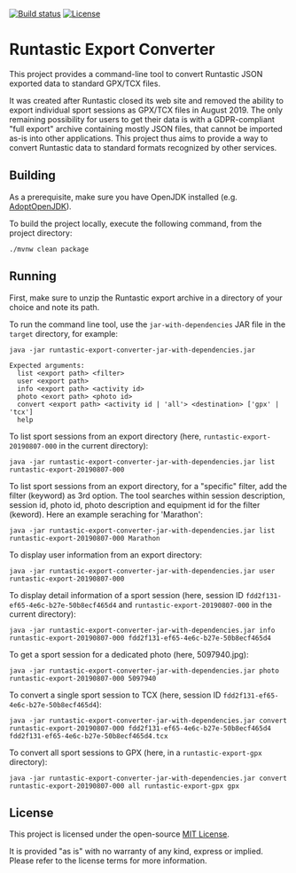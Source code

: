 [![Build status](https://github.com/fcrespel/runtastic-export-converter/workflows/CI/badge.svg)](https://github.com/fcrespel/runtastic-export-converter/actions?query=workflow%3ACI)
[![License](https://img.shields.io/github/license/fcrespel/runtastic-export-converter.svg)](https://opensource.org/licenses/MIT)

# Runtastic Export Converter

This project provides a command-line tool to convert Runtastic JSON exported data to standard GPX/TCX files.

It was created after Runtastic closed its web site and removed the ability to export individual sport sessions as GPX/TCX files in August 2019.
The only remaining possibility for users to get their data is with a GDPR-compliant "full export" archive containing mostly JSON files, that cannot be imported as-is into other applications.
This project thus aims to provide a way to convert Runtastic data to standard formats recognized by other services.

## Building

As a prerequisite, make sure you have OpenJDK installed (e.g. [AdoptOpenJDK](https://adoptopenjdk.net)).

To build the project locally, execute the following command, from the project directory:

    ./mvnw clean package

## Running

First, make sure to unzip the Runtastic export archive in a directory of your choice and note its path.

To run the command line tool, use the `jar-with-dependencies` JAR file in the `target` directory, for example:

    java -jar runtastic-export-converter-jar-with-dependencies.jar
    
    Expected arguments:
      list <export path> <filter>
      user <export path>
      info <export path> <activity id>
      photo <exort path> <photo id>
      convert <export path> <activity id | 'all'> <destination> ['gpx' | 'tcx']
      help

To list sport sessions from an export directory (here, `runtastic-export-20190807-000` in the current directory):

    java -jar runtastic-export-converter-jar-with-dependencies.jar list runtastic-export-20190807-000

To list sport sessions from an export directory, for a "specific" filter, add the filter (keyword) as 3rd option. The tool searches within session description, session id, photo id, photo description and equipment id for the filter (keword). Here an example seraching for 'Marathon':

    java -jar runtastic-export-converter-jar-with-dependencies.jar list runtastic-export-20190807-000 Marathon


To display user information from an export directory:

    java -jar runtastic-export-converter-jar-with-dependencies.jar user runtastic-export-20190807-000

To display detail information of a sport session (here, session ID `fdd2f131-ef65-4e6c-b27e-50b8ecf465d4` and `runtastic-export-20190807-000` in the current directory):

    java -jar runtastic-export-converter-jar-with-dependencies.jar info runtastic-export-20190807-000 fdd2f131-ef65-4e6c-b27e-50b8ecf465d4

To get a sport session for a dedicated photo (here, 5097940.jpg):

    java -jar runtastic-export-converter-jar-with-dependencies.jar photo runtastic-export-20190807-000 5097940


To convert a single sport session to TCX (here, session ID `fdd2f131-ef65-4e6c-b27e-50b8ecf465d4`):

    java -jar runtastic-export-converter-jar-with-dependencies.jar convert runtastic-export-20190807-000 fdd2f131-ef65-4e6c-b27e-50b8ecf465d4 fdd2f131-ef65-4e6c-b27e-50b8ecf465d4.tcx

To convert all sport sessions to GPX (here, in a `runtastic-export-gpx` directory):

    java -jar runtastic-export-converter-jar-with-dependencies.jar convert runtastic-export-20190807-000 all runtastic-export-gpx gpx

## License

This project is licensed under the open-source [MIT License](https://opensource.org/licenses/MIT).

It is provided "as is" with no warranty of any kind, express or implied. Please refer to the license terms for more information.
